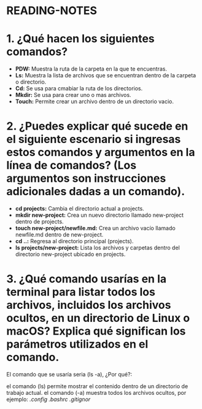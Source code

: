 # READING-NOTES #

# 1. ¿Qué hacen los siguientes comandos? #

- **PDW:** Muestra la ruta de la carpeta en la que te encuentras.
- **Ls:** Muestra la lista de archivos que se encuentran dentro de la carpeta o directorio.
- **Cd:** Se usa para cmabiar la ruta de los directorios.
- **Mkdir:** Se usa para crear uno o mas archivos.
- **Touch:** Permite crear un archivo dentro de un directorio vacio.


# 2. ¿Puedes explicar qué sucede en el siguiente escenario si ingresas estos comandos y argumentos en la línea de comandos? (Los argumentos son instrucciones adicionales dadas a un comando). #

- **cd projects:** Cambia el directorio actual a projects.
- **mkdir new-project:** Crea un nuevo directorio llamado new-project dentro de projects.
- **touch new-project/newfile.md:** Crea un archivo vacío llamado newfile.md dentro de new-project.
- **cd ..:** Regresa al directorio principal (projects).
- **ls projects/new-project:** Lista los archivos y carpetas dentro del directorio new-project ubicado en projects.

# 3. ¿Qué comando usarías en la terminal para listar todos los archivos, incluidos los archivos ocultos, en un directorio de Linux o macOS? Explica qué significan los parámetros utilizados en el comando. #

El comando que se usaría seria (ls -a), ¿Por qué?:

el comando (ls) permite mostrar el contenido dentro de un directorio de trabajo actual.
el comando (-a) muestra todos los archivos ocultos, por ejemplo: 
*.config*
*.bashrc*
*.gitignor*

